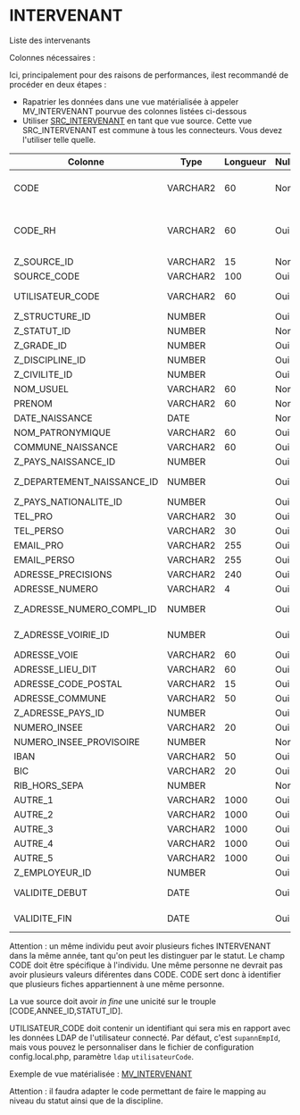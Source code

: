 # INTERVENANT

Liste des intervenants

Colonnes nécessaires :

Ici, principalement pour des raisons de performances, ilest recommandé de procéder en deux étapes :
* Rapatrier les données dans une vue matérialisée à appeler MV_INTERVENANT pourvue des colonnes listées ci-dessous
* Utiliser [SRC_INTERVENANT](../Générique/SRC_INTERVENANT.sql) en tant que vue source. Cette vue SRC_INTERVENANT est commune à tous les connecteurs.
Vous devez l'utiliser telle quelle.

|Colonne                   |Type    |Longueur|Nullable|Commentaire                  |
|--------------------------|--------|--------|--------|-----------------------------|
|CODE                      |VARCHAR2|60      |Non     | Identifiant unique de l'individu dans le système d'information l'individu |
|CODE_RH                   |VARCHAR2|60      |Oui     | Matricule permettant éventuellement d'identifier l'intervenant dans Siham, Harpège, Mangue, etc. |
|Z_SOURCE_ID               |VARCHAR2|15      |Non     |==> SOURCE.CODE              |
|SOURCE_CODE               |VARCHAR2|100     |Oui     |                             |
|UTILISATEUR_CODE          |VARCHAR2|60      |Oui     | Identifiant pour faire lien avec le LDAP |
|Z_STRUCTURE_ID            |NUMBER  |        |Oui     |==> STRUCTURE.SOURCE_CODE    |
|Z_STATUT_ID               |NUMBER  |        |Non     |==> STATUT_INTERVENANT.CODE  |
|Z_GRADE_ID                |NUMBER  |        |Oui     |==> GRADE.SOURCE_CODE        |
|Z_DISCIPLINE_ID           |NUMBER  |        |Oui     |==> DISCIPLINE.SOURCE_CODE   |
|Z_CIVILITE_ID             |NUMBER  |        |Oui     |==> CIVILITE.LIBELLE_COURT   |
|NOM_USUEL                 |VARCHAR2|60      |Non     |                             |
|PRENOM                    |VARCHAR2|60      |Non     |                             |
|DATE_NAISSANCE            |DATE    |        |Non     |                             |
|NOM_PATRONYMIQUE          |VARCHAR2|60      |Oui     |                             |
|COMMUNE_NAISSANCE         |VARCHAR2|60      |Oui     |                             |
|Z_PAYS_NAISSANCE_ID       |NUMBER  |        |Oui     |==> PAYS.SOURCE_CODE         |
|Z_DEPARTEMENT_NAISSANCE_ID|NUMBER  |        |Oui     |==> DEPARTEMENT.SOURCE_CODE  |
|Z_PAYS_NATIONALITE_ID     |NUMBER  |        |Oui     |==> PAYS.SOURCE_CODE         |
|TEL_PRO                   |VARCHAR2|30      |Oui     |                             |
|TEL_PERSO                 |VARCHAR2|30      |Oui     |                             |
|EMAIL_PRO                 |VARCHAR2|255     |Oui     |                             |
|EMAIL_PERSO               |VARCHAR2|255     |Oui     |                             |
|ADRESSE_PRECISIONS        |VARCHAR2|240     |Oui     |                             |
|ADRESSE_NUMERO            |VARCHAR2|4       |Oui     |                             |
|Z_ADRESSE_NUMERO_COMPL_ID |NUMBER  |        |Oui     |==> ADRESSE_NUMERO_COMPL.CODE|
|Z_ADRESSE_VOIRIE_ID       |NUMBER  |        |Oui     |==> ADRESSE_VOIRIE.SOURCE_CODE |
|ADRESSE_VOIE              |VARCHAR2|60      |Oui     |                             |
|ADRESSE_LIEU_DIT          |VARCHAR2|60      |Oui     |                             |
|ADRESSE_CODE_POSTAL       |VARCHAR2|15      |Oui     |                             |
|ADRESSE_COMMUNE           |VARCHAR2|50      |Oui     |                             |
|Z_ADRESSE_PAYS_ID         |NUMBER  |        |Oui     |==> PAYS.SOURCE_CODE         |
|NUMERO_INSEE              |VARCHAR2|20      |Oui     |                             |
|NUMERO_INSEE_PROVISOIRE   |NUMBER  |        |Non     | Flag (1 ou 0)               |
|IBAN                      |VARCHAR2|50      |Oui     |                             |
|BIC                       |VARCHAR2|20      |Oui     |                             |
|RIB_HORS_SEPA             |NUMBER  |        |Non     | Flag (1 ou 0)               |
|AUTRE_1                   |VARCHAR2|1000    |Oui     |                             |
|AUTRE_2                   |VARCHAR2|1000    |Oui     |                             |
|AUTRE_3                   |VARCHAR2|1000    |Oui     |                             |
|AUTRE_4                   |VARCHAR2|1000    |Oui     |                             |
|AUTRE_5                   |VARCHAR2|1000    |Oui     |                             |
|Z_EMPLOYEUR_ID            |NUMBER  |        |Oui     |==> EMPLOYEUR.SOURCE_CODE    |
|VALIDITE_DEBUT            |DATE    |        |Oui     |Date de début de validité (NULL = depuis toujours)  |
|VALIDITE_FIN              |DATE    |        |Oui     |Date de fin   de validité (NULL = pas d'expiration) |


Attention : un même individu peut avoir plusieurs fiches INTERVENANT dans la même année, tant qu'on peut les distinguer par le statut.
Le champ CODE doit être spécifique à l'individu. Une même personne ne devrait pas avoir plusieurs valeurs diférentes dans CODE.
CODE sert donc à identifier que plusieurs fiches appartiennent à une même personne.
 
La vue source doit avoir *in fine* une unicité sur le trouple [CODE,ANNEE_ID,STATUT_ID].

UTILISATEUR_CODE doit contenir un identifiant qui sera mis en rapport avec les données LDAP de l'utilisateur connecté.
Par défaut, c'est `supannEmpId`, mais vous pouvez le personnaliser dans le fichier de configuration config.local.php, paramètre `ldap` `utilisateurCode`.


Exemple de vue matérialisée :
[MV_INTERVENANT](../Harpège/MV_INTERVENANT.sql)

Attention : il faudra adapter le code permettant de faire le mapping au niveau du statut ainsi que de la discipline.